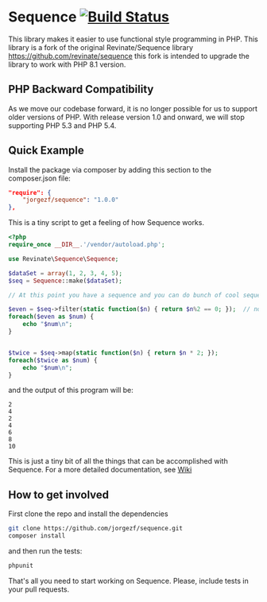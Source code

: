 # Sequence [![Build Status](https://travis-ci.org/revinate/sequence.svg)](https://travis-ci.org/revinate/sequence)

This library makes it easier to use functional style programming in PHP. This library is a fork of the original Revinate/Sequence library https://github.com/revinate/sequence this fork is intended to upgrade the library to work with PHP 8.1 version.

## PHP Backward Compatibility
As we move our codebase forward, it is no longer possible for us to support older versions of PHP.
With release version 1.0 and onward, we will stop supporting PHP 5.3 and PHP 5.4.

## Quick Example

Install the package via composer by adding this section to the composer.json file:

```JSON
"require": {
    "jorgezf/sequence": "1.0.0"
},
```

This is a tiny script to get a feeling of how Sequence works.

```php
<?php
require_once __DIR__.'/vendor/autoload.php';

use Revinate\Sequence\Sequence;

$dataSet = array(1, 2, 3, 4, 5);
$seq = Sequence::make($dataSet);

// At this point you have a sequence and you can do bunch of cool sequence stuff with it

$even = $seq->filter(static function($n) { return $n%2 == 0; });  // nothing is evaluated here because of lazy loading
foreach($even as $num) {
    echo "$num\n";
}


$twice = $seq->map(static function($n) { return $n * 2; });
foreach($twice as $num) {
    echo "$num\n";
}
```

and the output of this program will be:

    2
    4
    2
    4
    6
    8
    10

This is just a tiny bit of all the things that can be accomplished with Sequence.
For a more detailed documentation, see [Wiki](https://github.com/revinate/sequence/wiki/Sequence-Functional-Library)

## How to get involved

First clone the repo and install the dependencies

```Bash
git clone https://github.com/jorgezf/sequence.git
composer install
```

and then run the tests:

```Bash
phpunit
```

That's all you need to start working on Sequence. Please, include tests in your pull requests.


